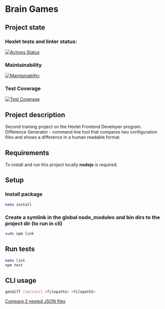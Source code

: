 # Brain Games

## Project state

### Hexlet tests and linter status:
[![Actions Status](https://github.com/concentrator/frontend-project-lvl2/workflows/hexlet-check/badge.svg)](https://github.com/concentrator/frontend-project-lvl2/actions)

### Maintainability

[![Maintainability](https://api.codeclimate.com/v1/badges/f3b2f347f4e2790c74c8/maintainability)](https://codeclimate.com/github/concentrator/frontend-project-lvl2/maintainability)

### Test Coverage

[![Test Coverage](https://api.codeclimate.com/v1/badges/f3b2f347f4e2790c74c8/test_coverage)](https://codeclimate.com/github/concentrator/frontend-project-lvl2/test_coverage)

## Project description

Second training project on the Hexlet Frontend Developer program. Difference Generator - command line tool that compares two configuration files and shows a difference in a human readable format.

## Requirements

To install and run this project locally __nodejs__ is required.

## Setup

### Install package

```bash
make install
```

### Create a symlink in the global node_modules and bin dirs to the project dir (to run in cli)

```bash
sudo npm link
```

## Run tests

```bash
make lint
npm test
```

## CLI usage

```bash
gendiff [options] <filepath1> <filepath2>
```

[Compare 2 nested JSON files](https://asciinema.org/a/mjHcubVPqxVAXWzHzgCxkZyDN)

